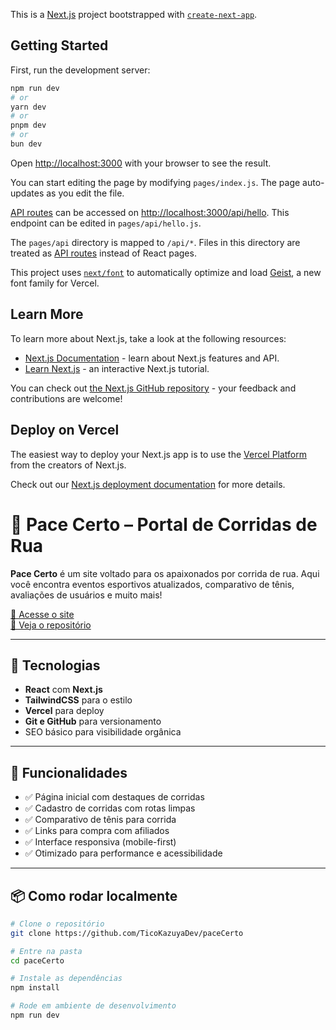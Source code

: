 This is a [Next.js](https://nextjs.org) project bootstrapped with [`create-next-app`](https://nextjs.org/docs/pages/api-reference/create-next-app).

## Getting Started

First, run the development server:

```bash
npm run dev
# or
yarn dev
# or
pnpm dev
# or
bun dev
```

Open [http://localhost:3000](http://localhost:3000) with your browser to see the result.

You can start editing the page by modifying `pages/index.js`. The page auto-updates as you edit the file.

[API routes](https://nextjs.org/docs/pages/building-your-application/routing/api-routes) can be accessed on [http://localhost:3000/api/hello](http://localhost:3000/api/hello). This endpoint can be edited in `pages/api/hello.js`.

The `pages/api` directory is mapped to `/api/*`. Files in this directory are treated as [API routes](https://nextjs.org/docs/pages/building-your-application/routing/api-routes) instead of React pages.

This project uses [`next/font`](https://nextjs.org/docs/pages/building-your-application/optimizing/fonts) to automatically optimize and load [Geist](https://vercel.com/font), a new font family for Vercel.

## Learn More

To learn more about Next.js, take a look at the following resources:

- [Next.js Documentation](https://nextjs.org/docs) - learn about Next.js features and API.
- [Learn Next.js](https://nextjs.org/learn-pages-router) - an interactive Next.js tutorial.

You can check out [the Next.js GitHub repository](https://github.com/vercel/next.js) - your feedback and contributions are welcome!

## Deploy on Vercel

The easiest way to deploy your Next.js app is to use the [Vercel Platform](https://vercel.com/new?utm_medium=default-template&filter=next.js&utm_source=create-next-app&utm_campaign=create-next-app-readme) from the creators of Next.js.

Check out our [Next.js deployment documentation](https://nextjs.org/docs/pages/building-your-application/deploying) for more details.

# 🏃 Pace Certo – Portal de Corridas de Rua

**Pace Certo** é um site voltado para os apaixonados por corrida de rua. Aqui você encontra eventos esportivos atualizados, comparativo de tênis, avaliações de usuários e muito mais!

[🔗 Acesse o site](https://pacecertocorridas.com.br)  
[📁 Veja o repositório](https://github.com/TicoKazuyaDev/paceCerto)

---

## 🚀 Tecnologias

- **React** com **Next.js**
- **TailwindCSS** para o estilo
- **Vercel** para deploy
- **Git e GitHub** para versionamento
- SEO básico para visibilidade orgânica

---

## 🔧 Funcionalidades

- ✅ Página inicial com destaques de corridas
- ✅ Cadastro de corridas com rotas limpas
- ✅ Comparativo de tênis para corrida
- ✅ Links para compra com afiliados
- ✅ Interface responsiva (mobile-first)
- ✅ Otimizado para performance e acessibilidade

---

## 📦 Como rodar localmente

```bash
# Clone o repositório
git clone https://github.com/TicoKazuyaDev/paceCerto

# Entre na pasta
cd paceCerto

# Instale as dependências
npm install

# Rode em ambiente de desenvolvimento
npm run dev
